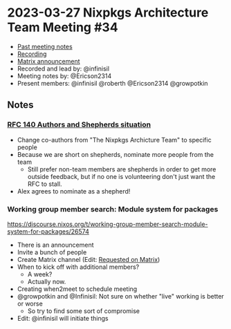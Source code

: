 # 2023-03-27 Nixpkgs Architecture Team Meeting #34

- [Past meeting notes](https://github.com/nixpkgs-architecture/meetings)
- [Recording](https://www.youtube.com/watch?v=I8-2LM2qN0Q)
- [Matrix announcement](https://matrix.to/#/!djTaTBQyWEPRQxrPTb:nixos.org/$GbeBpeDZanNLS9Ojv_RIa47tHil54QwwMbL3JcVFhL8?via=nixos.org&via=matrix.org&via=nixos.dev)
- Recorded and lead by: @infinisil
- Meeting notes by: @Ericson2314
- Present members: @infinisil @roberth @Ericson2314 @growpotkin

## Notes

### [RFC 140 Authors and Shepherds situation](https://github.com/NixOS/rfcs/pull/140#discussion_r1149458540)

- Change co-authors from "The Nixpkgs Archicture Team" to specific people
- Because we are short on shepherds, nominate more people from the team
   - Still prefer non-team members are shepherds in order to get more outside feedback, but if no one is volunteering don't just want the RFC to stall.
- Alex agrees to nominate as a shepherd!

### Working group member search: Module system for packages

https://discourse.nixos.org/t/working-group-member-search-module-system-for-packages/26574

- There is an announcement
- Invite a bunch of people
- Create Matrix channel (Edit: [Requested on Matrix](https://matrix.to/#/!rMMJVYqfOEOLttKGza:nixos.org/$ZhcsRcHs6_7om_UYjEaXQveP8d64soeShRfepyKhOVU?via=nixos.org&via=matrix.org&via=nixos.dev))
- When to kick off with additional members?
  - A week?
  - Actually now.
- Creating when2meet to schedule meeting
- @growpotkin and @Infinisil: Not sure on whether "live" working is better or worse
  - So try to find some sort of compromise
- Edit: @infinisil will initiate things

